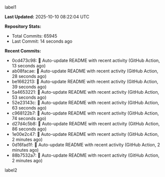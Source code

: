 
label1 
<!-- ACTIVITY_START -->
**Last Updated:** 2025-10-10 08:22:04 UTC

**Repository Stats:**
- Total Commits: 65945
- Last Commit: 14 seconds ago

**Recent Commits:**
- 0cd473c98: 🤖 Auto-update README with recent activity (GitHub Action, 13 seconds ago)
- ab08facae: 🤖 Auto-update README with recent activity (GitHub Action, 28 seconds ago)
- be1662213: 🤖 Auto-update README with recent activity (GitHub Action, 39 seconds ago)
- 5a4653221: 🤖 Auto-update README with recent activity (GitHub Action, 53 seconds ago)
- 52e23143c: 🤖 Auto-update README with recent activity (GitHub Action, 63 seconds ago)
- c968122b7: 🤖 Auto-update README with recent activity (GitHub Action, 74 seconds ago)
- d27d4c5b8: 🤖 Auto-update README with recent activity (GitHub Action, 86 seconds ago)
- 1e00e2c47: 🤖 Auto-update README with recent activity (GitHub Action, 2 minutes ago)
- 0d16fad1f: 🤖 Auto-update README with recent activity (GitHub Action, 2 minutes ago)
- 88b7532a7: 🤖 Auto-update README with recent activity (GitHub Action, 2 minutes ago)
<!-- ACTIVITY_END -->

label2
